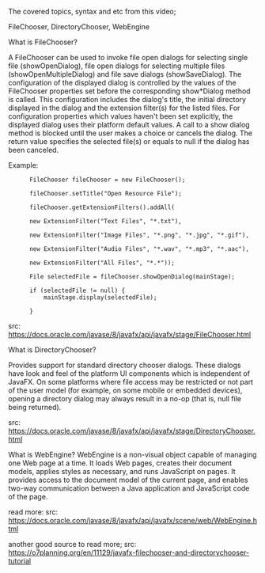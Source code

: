 The covered topics, syntax and etc from this video;

FileChooser, DirectoryChooser, WebEngine

What is FileChooser?

A FileChooser can be used to invoke file open dialogs for selecting single file (showOpenDialog), file open dialogs for selecting multiple files (showOpenMultipleDialog) and file save dialogs (showSaveDialog). The configuration of the displayed dialog is controlled by the values of the FileChooser properties set before the corresponding show*Dialog method is called. This configuration includes the dialog's title, the initial directory displayed in the dialog and the extension filter(s) for the listed files. For configuration properties which values haven't been set explicitly, the displayed dialog uses their platform default values. A call to a show dialog method is blocked until the user makes a choice or cancels the dialog. The return value specifies the selected file(s) or equals to null if the dialog has been canceled.

Example:

          FileChooser fileChooser = new FileChooser();

          fileChooser.setTitle("Open Resource File");

          fileChooser.getExtensionFilters().addAll(
 
          new ExtensionFilter("Text Files", "*.txt"),
         
          new ExtensionFilter("Image Files", "*.png", "*.jpg", "*.gif"),
         
          new ExtensionFilter("Audio Files", "*.wav", "*.mp3", "*.aac"),
         
          new ExtensionFilter("All Files", "*.*"));

          File selectedFile = fileChooser.showOpenDialog(mainStage);

          if (selectedFile != null) {
              mainStage.display(selectedFile);

          }
          
src: https://docs.oracle.com/javase/8/javafx/api/javafx/stage/FileChooser.html

What is DirectoryChooser?

Provides support for standard directory chooser dialogs. These dialogs have look and feel of the platform UI components which is independent of JavaFX. On some platforms where file access may be restricted or not part of the user model (for example, on some mobile or embedded devices), opening a directory dialog may always result in a no-op (that is, null file being returned).

src: https://docs.oracle.com/javase/8/javafx/api/javafx/stage/DirectoryChooser.html

What is WebEngine?
WebEngine is a non-visual object capable of managing one Web page at a time. It loads Web pages, creates their document models, applies styles as necessary, and runs JavaScript on pages. It provides access to the document model of the current page, and enables two-way communication between a Java application and JavaScript code of the page.

read more:
src: https://docs.oracle.com/javase/8/javafx/api/javafx/scene/web/WebEngine.html

another good source to read more;
src: https://o7planning.org/en/11129/javafx-filechooser-and-directorychooser-tutorial
